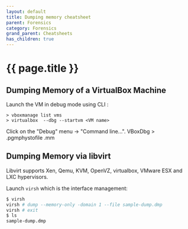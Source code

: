 ```yaml
---
layout: default
title: Dumping memory cheatsheet
parent: Forensics
category: Forensics
grand_parent: Cheatsheets
has_children: true
---
```


# {{ page.title }}

## Dumping Memory of a VirtualBox Machine

Launch the VM in debug mode using CLI :

```
> vboxmanage list vms
> virtualbox  --dbg --startvm <VM name>
```

Click on the "Debug" menu -> "Command line...". VBoxDbg > .pgmphystofile   <VM name>.mm

## Dumping Memory via libvirt

Libvirt supports Xen, Qemu, KVM, OpenVZ, virtualbox, VMware ESX and LXC hypervisors.

Launch ```virsh``` which is the interface management:
```bash
$ virsh
virsh # dump --memory-only -domain 1 --file sample-dump.dmp
virsh # exit
$ ls
sample-dump.dmp
```
